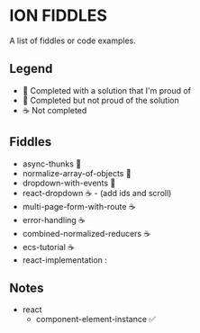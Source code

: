 ION FIDDLES
===========

A list of fiddles or code examples.

Legend
------
- :star2: Completed with a solution that I'm proud of
- :poop: Completed but not proud of the solution
- :coffee: Not completed

Fiddles
-------

- async-thunks :star2:
- normalize-array-of-objects :star2:
- dropdown-with-events :star2:
- react-dropdown :coffee: - (add ids and scroll)
- multi-page-form-with-route :coffee:
- error-handling :coffee:
- combined-normalized-reducers :coffee:
- ecs-tutorial :coffee:
- react-implementation :

Notes
-----

- react
  - component-element-instance :white_check_mark:
